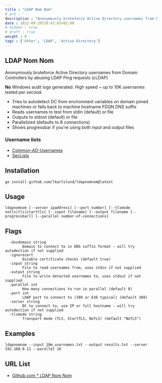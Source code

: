 ```yaml
---
title : "LDAP Nom Nom"
# pre : ' '
description : "Anonymously bruteforce Active Directory usernames from Domain Controllers by abusing LDAP Ping requests (cLDAP)."
date : 2022-09-20T10:42:03+02:00
# hidden : true
# draft : true
weight : 0
tags : ['Other', 'LDAP', 'Active Directory']
---
```


## LDAP Nom Nom

Anonymously bruteforce Active Directory usernames from Domain Controllers by abusing LDAP Ping requests (cLDAP)

**No** Windows audit logs generated. High speed ~ up to 10K usernames tested per second.

- Tries to autodetect DC from environment variables on domain joined machines or falls back to machine hostname FDQN DNS suffix
- Reads usernames to test from stdin (default) or file
- Outputs to stdout (default) or file
- Parallelized (defaults to 8 connections)
- Shows progressbar if you're using both input and output files

### Username lists

- [Common-AD-Usernames](https://github.com/crypt0rr/common-ad-usernames)
- [SecLists](https://github.com/danielmiessler/SecLists/tree/master/Usernames)

## Installation

```plain
go install github.com/lkarlslund/ldapnomnom@latest
```

## Usage

```plain
ldapnomnom [--server ipaddress] [--port number] [--tlsmode notls|tls|starttls] [--input filename] [--output filename [--progressbar]] [--parallel number-of-connections]
```

## Flags

```plain
  -dnsdomain string
        Domain to connect to in DNS suffix format - will try autodection if not supplied
  -ignorecert
        Disable certificate checks (default true)
  -input string
        File to read usernames from, uses stdin if not supplied
  -output string
        File to write detected usernames to, uses stdout if not supplied
  -parallel int
        How many connections to run in parallel (default 8)
  -port int
        LDAP port to connect to (389 or 636 typical) (default 389)
  -server string
        DC to connect to, use IP or full hostname - will try autodection if not supplied
  -tlsmode string
        Transport mode (TLS, StartTLS, NoTLS) (default "NoTLS")
```

## Examples

```plain
ldapnomnom --input 10m_usernames.txt --output results.txt --server 192.168.0.11 --parallel 16
```

## URL List

- [Github.com * LDAP Nom Nom](https://github.com/lkarlslund/ldapnomnom)
